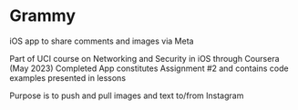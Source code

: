 # Grammy
iOS app to share comments and images via Meta

Part of UCI course on Networking and Security in iOS through Coursera (May 2023)
Completed App constitutes Assignment #2 and contains code examples presented in lessons

Purpose is to push and pull images and text to/from Instagram
